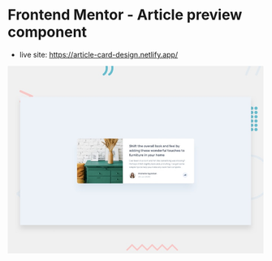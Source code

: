 # Frontend Mentor - Article preview component

- live site: https://article-card-design.netlify.app/

![Design preview for the Article preview component coding challenge](./design/desktop-preview.jpg)